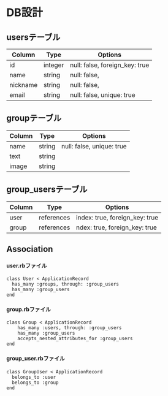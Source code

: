 
# DB設計

## usersテーブル

|Column|Type|Options|
|------|----|-------|
|id|integer|null: false, foreign_key: true|
|name|string|null: false,|
|nickname|string|null: false,|
|email|string|null: false, unique: true|


## groupテーブル

|Column|Type|Options|
|------|----|-------|
|name|string|null: false, unique: true|
|text|string|
|image|string|

## group_usersテーブル

|Column|Type|Options|
|------|----|-------|
|user|references|index: true, foreign_key: true|
|group|references|ndex: true, foreign_key: true|




## Association

#### user.rbファイル

```
class User < ApplicationRecord
  has_many :groups, through: :group_users
  has_many :group_users
end
```
    
#### group.rbファイル
```
class Group < ApplicationRecord
    has_many :users, through: :group_users
    has_many :group_users
    accepts_nested_attributes_for :group_users
end
```


#### group_user.rbファイル

```
class GroupUser < ApplicationRecord
  belongs_to :user
  belongs_to :group
end
```
